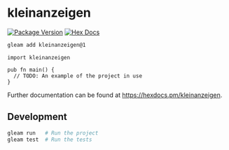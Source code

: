# kleinanzeigen

[![Package Version](https://img.shields.io/hexpm/v/kleinanzeigen)](https://hex.pm/packages/kleinanzeigen)
[![Hex Docs](https://img.shields.io/badge/hex-docs-ffaff3)](https://hexdocs.pm/kleinanzeigen/)

```sh
gleam add kleinanzeigen@1
```
```gleam
import kleinanzeigen

pub fn main() {
  // TODO: An example of the project in use
}
```

Further documentation can be found at <https://hexdocs.pm/kleinanzeigen>.

## Development

```sh
gleam run   # Run the project
gleam test  # Run the tests
```
